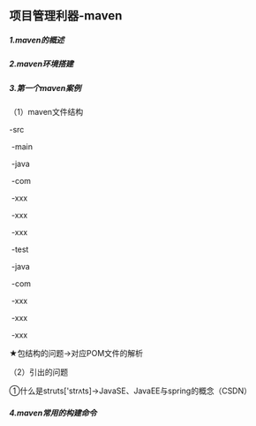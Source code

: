 ## 项目管理利器-maven

##### 1.maven的概述

##### 2.maven环境搭建

##### 3.第一个maven案例

（1）maven文件结构

-src

​      -main

​         -java

​            -com

​               -xxx

​                  -xxx

​                     -xxx

​       -test

​            -java

​                -com

​                     -xxx

​                        -xxx

​                           -xxx

★包结构的问题→对应POM文件的解析

   （2）引出的问题

①什么是struts['strʌts]→JavaSE、JavaEE与spring的概念（CSDN）

##### 4.maven常用的构建命令
